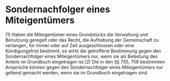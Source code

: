 # Sondernachfolger eines Miteigentümers

(1) Haben die Miteigentümer eines Grundstücks die Verwaltung und Benutzung geregelt oder das Recht, die Aufhebung der Gemeinschaft zu verlangen, für immer oder auf Zeit ausgeschlossen oder eine Kündigungsfrist bestimmt, so wirkt die getroffene Bestimmung gegen den Sondernachfolger eines Miteigentümers nur, wenn sie als Belastung des Anteils im Grundbuch eingetragen ist.(2) Die in den §§ 755, 756 bestimmten Ansprüche können gegen den Sondernachfolger eines Miteigentümers nur geltend gemacht werden, wenn sie im Grundbuch eingetragen sind. 

